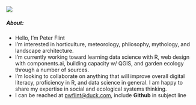 <img src="https://user-images.githubusercontent.com/73616669/197091575-1f2478e7-ebd0-46e6-8f96-eb77bded5f7e.png" radius="10px">

##### About:
- Hello, I’m Peter Flint
- I’m interested in horticulture, meteorology, philosophy, mythology, and landscape architecture. 
- I’m currently working toward learning data science with R, web design with components.ai, building capacity w/ QGIS, and garden ecology through a number of sources. 
- I’m looking to collaborate on anything that will improve overall digital literacy, proficiency in R, and data science in general. I am happy to share my expertise in social and ecological systems thinking.
- I can be reached at pwflint@duck.com, include **Github** in subject line

<!---
pwflint/pwflint is a ✨ special ✨ repository because its `README.md` (this file) appears on your GitHub profile.
You can click the Preview link to take a look at your changes.
--->
